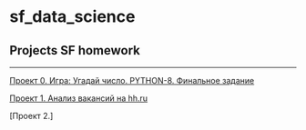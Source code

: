 # sf_data_science

## Projects SF homework
___

[Проект 0. Игра: Угадай число. PYTHON-8. Финальное задание](https://github.com/alexskymax/sf_data_science/tree/main/project_0)

[Проект 1. Анализ вакансий на hh.ru](https://github.com/alexskymax/sf_data_science/tree/main/project_1)

[Проект 2.]